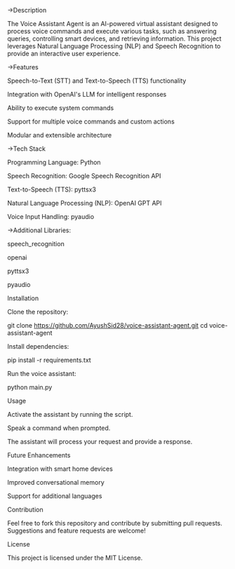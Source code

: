 
->Description

The Voice Assistant Agent is an AI-powered virtual assistant designed to process voice commands and execute various tasks, such as answering queries, controlling smart devices, and retrieving information. This project leverages Natural Language Processing (NLP) and Speech Recognition to provide an interactive user experience.

->Features

Speech-to-Text (STT) and Text-to-Speech (TTS) functionality

Integration with OpenAI's LLM for intelligent responses

Ability to execute system commands

Support for multiple voice commands and custom actions

Modular and extensible architecture

->Tech Stack

Programming Language: Python

Speech Recognition: Google Speech Recognition API

Text-to-Speech (TTS): pyttsx3

Natural Language Processing (NLP): OpenAI GPT API

Voice Input Handling: pyaudio

->Additional Libraries:

speech_recognition

openai

pyttsx3

pyaudio

Installation

Clone the repository:

git clone https://github.com/AyushSid28/voice-assistant-agent.git
cd voice-assistant-agent

Install dependencies:

pip install -r requirements.txt

Run the voice assistant:

python main.py

Usage

Activate the assistant by running the script.

Speak a command when prompted.

The assistant will process your request and provide a response.

Future Enhancements

Integration with smart home devices

Improved conversational memory

Support for additional languages

Contribution

Feel free to fork this repository and contribute by submitting pull requests. Suggestions and feature requests are welcome!

License

This project is licensed under the MIT License.

